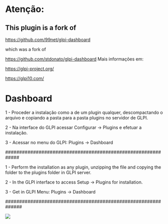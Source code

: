 # Atenção: 
##  This plugin is a fork of

https://github.com/99net/glpi-dashboard

which was a fork of

https://github.com/stdonato/glpi-dashboard
Mais informações em: 

https://glpi-project.org/

https://glpi10.com/


# Dashboard


1 - Proceder a instalação como a de um plugin qualquer, descompactando o arquivo e copiando a pasta para a pasta plugins no servidor de GLPI.

2 - Na interface do GLPI acessar Configurar -> Plugins e efetuar a instalação.

3 - Acessar no menu do GLPI: Plugins -> Dashboard


#############################################################


1 - Perform the installation as any plugin, unzipping the file and copying the folder to the plugins folder in GLPI server.

2 - In the GLPI interface to access Setup -> Plugins for installation.

3 - Get in GLPI Menu: Plugins -> Dashboard


##############################################################

![](https://sourceforge.net/p/glpidashboard/screenshot/GLPI_-_Dashboard_-_Home.png)
